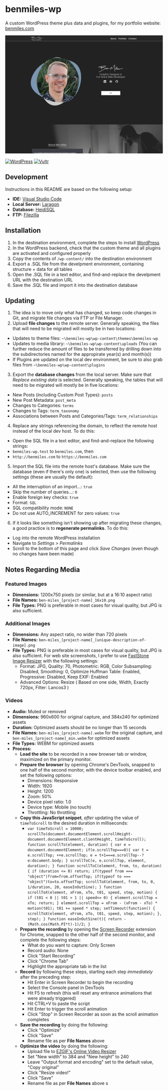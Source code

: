 # benmiles-wp
A custom WordPress theme plus data and plugins, for my portfolio website: [benmiles.com](https://benmiles.com/)

![BenMiles-WP Screenshot](/wp-content/themes/benmiles-wp/screenshot.png)

[![WordPress](https://img.shields.io/badge/WordPress-3858E9?style=for-the-badge&logo=wordpress&logoColor=white)](https://wordpress.org/)
[![Vultr](https://img.shields.io/badge/Vultr-007BFC?style=for-the-badge&logo=vultr&logoColor=white)](https://vultr.com/)

## Development
Instructions in this README are based on the following setup:

- **IDE:** [Visual Studio Code](https://code.visualstudio.com/)
- **Local Server:** [Laragon](https://laragon.org)
- **Database:** [HeidiSQL](https://www.heidisql.com/)
- **FTP:** [Filezilla](https://filezilla-project.org/)

## Installation
1. In the destination environment, complete the steps to install [WordPress](https://wordpress.org/)
2. In the WordPress backend, check that the custom theme and all plugins are activated and configured properly
3. Copy the contents of `/wp-content/` into the destination environment
4. Export a .SQL file from the develpment environment, containing structure + data for all tables
5. Open the .SQL file in a text editor, and find-and-replace the develpment URL with the destination URL
6. Save the .SQL file and import it into the destination database

## Updating
1. The idea is to move only what has changed, so keep code changes in Git, and migrate file changes via FTP or File Manager.
2. Upload **file changes** to the remote server. Generally speaking, the files that will need to be migrated will mostly be in two locations:
  - Updates to theme files: `~\benmiles-wp\wp-content\themes\benmiles-wp`
  - Updates to media library: `~\benmiles-wp\wp-content\uploads` (You can further reduce the amount of files to be transferred by drilling down into the subdirectories named for the appropirate year(s) and month(s))
  - If Plugins are updated on the local dev environment, be sure to also grab files from `~\benmiles-wp\wp-content\plugins`
3. Export the **database changes** from the local server. Make sure that _Replace existing data_ is selected. Generally speaking, the tables that will need to be migrated will mostly be in five locations:
  - New Posts (including Custom Post Types): `posts`
  - New Post Metadata: `post_meta`
  - Changes to Categories: `terms`
  - Changes to Tags: `term_taxonomy`
  - Associations between Posts and Categories/Tags: `term_relationships`
4. Replace any strings referencing the domain, to reflect the remote host instead of the local dev host. To do this:
  - Open the SQL file in a text editor, and find-and-replace the following strings:
  - `benmiles-wp.test` to `benmiles.com`, then
  - `http://benmiles.com` to `https://benmiles.com`
5. Import the SQL file into the remote host's database. Make sure the database (even if there's only one) is selected, then use the following settings (these are usually the default):
  - All the interruption of an import...: `true`
  - Skip the number of queries...: `0`
  - Enable foreign key checks: `true`
  - Format: `SQL`
  - SQL compatibility mode: `NONE`
  - Do not use AUTO_INCREMENT for zero values: `true`
6. If it looks like something isn't showing up after migrating these changes, a good practice is to **regenerate permalinks**. To do this:
  - Log into the remote WordPress installation
  - Navigate to _Settings > Permalinks_
  - Scroll to the bottom of this page and click _Save Changes_ (even though no changes have been made)

## Notes Regarding Media
### Featured Images
- **Dimensions:** 1200x750 pixels (or similar, but at a 16:10 aspect ratio)
- **File Names:** `ben-miles_[project-name]_16x10.png`
- **File Types:** PNG is preferable in most cases for visual quality, but JPG is also sufficient. 
### Additional Images
- **Dimensions:** Any aspect ratio, no wider than 720 pixels
- **File Names:** `ben-miles_[project-name]_[unique-description-of-image].png`
- **File Types:** PNG is preferable in most cases for visual quality, but JPG is also sufficient. For web site screenshots, I prefer to use [FastStone Image Resizer](https://www.faststone.org/FSResizerDownload.htm) with the following settings:
  - Format: JPG, Quality: 70, Photometric: RGB, Color Subsampling: Disabled, Smoothing: 0, Optimize Huffman Table: Enabled, Progressive: Disabled, Keep EXIF: Enabled
  - Advanced Options: Resize ( Based on one side, Width, Exactly 720px, Filter: Lancos3 )
### Videos
- **Audio:** Muted or removed
- **Dimensions:** 960x600 for original capture, and 384x240 for optimized assets
- **Duration:** Optimized assets should be no longer than 15 seconds
- **File Names:** `ben-miles_[project-name].webm` for the original capture, and `ben-miles_[project-name]_min.webm` for optimized assets
- **File Types:** WEBM for optimized assets
- **Process:**
  - **Load the site** to be recorded in a new browser tab or window, maximized on the primary monitor.
  - **Prepare the browser** by opening Chrome's DevTools, snapped to one half of the second monitor, with the device toolbar enabled, and set the following options:
    - Dimensions: Responsive
    - Width: 1920
    - Height: 1200
    - Zoom: 50%
    - Device pixel ratio: 1.0
    - Device type: Mobile (no touch)
    - Throttling: No throttling
  - **Copy this JavaScript snippet**, *after* updating the value of `timeToScroll` to the desired duration in milliseconds:
    - `
    var timeToScroll = 10000;
    scrollTo(document.documentElement.scrollHeight-document.documentElement.clientHeight, timeToScroll);
    function scrollTo(element, duration) {
      var e = document.documentElement;
        if(e.scrollTop===0){
            var t = e.scrollTop;
            ++e.scrollTop;
            e = t+1===e.scrollTop--?e:document.body;
        }
        scrollToC(e, e.scrollTop, element, duration);
    }
    function scrollToC(element, from, to, duration) {
        if (duration <= 0) return;
        if(typeof from === "object")from=from.offsetTop;
        if(typeof to === "object")to=to.offsetTop;
        scrollToX(element, from, to, 0, 1/duration, 20, easeInOutSine);
    }
    function scrollToX(element, xFrom, xTo, t01, speed, step, motion) {
        if (t01 < 0 || t01 > 1 || speed<= 0) {
           element.scrollTop = xTo;
            return;
        }
      element.scrollTop = xFrom - (xFrom - xTo) * motion(t01);
      t01 += speed * step;
      setTimeout(function() {
        scrollToX(element, xFrom, xTo, t01, speed, step, motion);
      }, step);
    }
    function easeInOutSine(t){
      return -(Math.cos(Math.PI*t)-1)/2;
    }
    `
  - **Prepare the recording** by opening the [Screen Recorder](https://chrome.google.com/webstore/detail/screen-recorder/hniebljpgcogalllopnjokppmgbhaden) extension for Chrome, snapped to the other half of the second monitor, and complete the following steps:
    - What do you want to capture: Only Screen
    - Record audio: None
    - Click "Start Recording"
    - Click "Chrome Tab"
    - Highlight the appropriate tab in the list
  - **Record** by following these steps, starting each step *immediately* after the preceding step:
    - Hit Enter in Screen Recorder to begin the recording
    - Select the Console panel in DevTools
    - Hit F5 to refresh (this will reset any entrance animations that were already triggered)
    - Hit CTRL+V to paste the script
    - Hit Enter to trigger the scroll animation
    - Click "Stop" in Screen Recorder as soon as the scroll animation completes
  - **Save the recording** by doing the following:
    - Click "Optimize"
    - Click "Save"
    - Rename file as per **File Names** above
  - **Optimize the video** by doing the following:
    - Upload file to [EZGIF's Online Video Resizer](https://ezgif.com/resize-video)
    - Set "New width" to 384 and "New height" to 240
    - Leave "Output format and encoding" set to the default value, "Copy original"
    - Click "Resize video!"
    - Click "Save"
    - Rename file as per **File Names** above
s